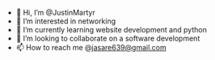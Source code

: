 - 👋 Hi, I’m @JustinMartyr
- 👀 I’m interested in networking
- 🌱 I’m currently learning website development and python
- 💞️ I’m looking to collaborate on a software development 
- 📫 How to reach me @jasare639@gmail.com

<!---
JustinMartyr/JustinMartyr is a ✨ special ✨ repository because its `README.md` (this file) appears on your GitHub profile.
You can click the Preview link to take a look at your changes.
--->
